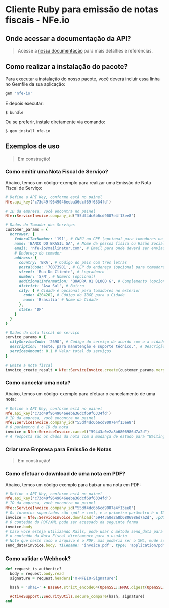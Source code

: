 # Cliente Ruby para emissão de notas fiscais - NFe.io

## Onde acessar a documentação da API?

> Acesse a [nossa documentação](https://nfe.io/doc/rest-api/nfe-v1) para mais detalhes e referências.

## Como realizar a instalação do pacote?

Para executar a instalação do nosso pacote, você deverá incluir essa linha no Gemfile da sua aplicação:

```ruby
gem 'nfe-io'
```

E depois executar:

    $ bundle

Ou se preferir, instale diretamente via comando:

    $ gem install nfe-io

## Exemplos de uso

> Em construção!

### Como emitir uma Nota Fiscal de Serviço?
Abaixo, temos um código-exemplo para realizar uma Emissão de Nota Fiscal de Serviço:

```ruby
# Define a API Key, conforme está no painel
Nfe.api_key('c73d49f9649046eeba36dcf69f6334fd')

# ID da empresa, você encontra no painel
Nfe::ServiceInvoice.company_id("55df4dc6b6cd9007e4f13ee8")

# Dados do Tomador dos Serviços
customer_params = {
  borrower: {
    federalTaxNumber: '191', # CNPJ ou CPF (opcional para tomadores no exterior)
    name: 'BANCO DO BRASIL SA', # Nome da pessoa física ou Razão Social da Empresa
    email: 'nfe-io@mailinator.com', # Email para onde deverá ser enviado a nota fiscal
    # Endereço do tomador
    address: {
      country: 'BRA', # Código do pais com três letras
      postalCode: '70073901', # CEP do endereço (opcional para tomadores no exterior)
      street: 'Rua Do Cliente', # Logradouro
      number: 'S/N', # Número (opcional)
      additionalInformation: 'QUADRA 01 BLOCO G', # Complemento (opcional)
      district: 'Asa Sul', # Bairro
      city: { # Cidade é opcional para tomadores no exterior
        code: 4204202, # Código do IBGE para a Cidade
        name: 'Brasilia' # Nome da Cidade
      },
      state: 'DF'
    }
  }
}

# Dados da nota fiscal de serviço
service_params = {
  cityServiceCode: '2690', # Código do serviço de acordo com o a cidade
  description: 'Teste, para manutenção e suporte técnico.', # Descrição dos serviços prestados
  servicesAmount: 0.1 # Valor total do serviços
}

# Emite a nota fiscal
invoice_create_result = Nfe::ServiceInvoice.create(customer_params.merge(service_params))
```

### Como cancelar uma nota?
Abaixo, temos um código-exemplo para efetuar o cancelamento de uma nota: 

```ruby
# Define a API Key, conforme está no painel
Nfe.api_key('c73d49f9649046eeba36dcf69f6334fd')
# ID da empresa, você encontra no painel
Nfe::ServiceInvoice.company_id("55df4dc6b6cd9007e4f13ee8")
# O parâmetro é o ID da nota
invoice = Nfe::ServiceInvoice.cancel("59443a0e2a8b6806986d7a2d")
# A resposta são os dados da nota com a mudança de estado para "WaitingSendCancel"
```

### Criar uma Empresa para Emissão de Notas
>Em construção!

### Como efetuar o download de uma nota em PDF?
Abaixo, temos um código exemplo para baixar uma nota em PDF:

```ruby
# Define a API Key, conforme está no painel
Nfe.api_key('c73d49f9649046eeba36dcf69f6334fd')
# ID da empresa, você encontra no painel
Nfe::ServiceInvoice.company_id("55df4dc6b6cd9007e4f13ee8")
# Os formatos suportados são :pdf e :xml, e o primeiro parâmetro é o ID da nota
invoice = Nfe::ServiceInvoice.download("59443a0e2a8b6806986d7a2d", :pdf)
# O conteúdo do PDF/XML pode ser acessado da seguinte forma
invoice.body
# Caso você esteja utilizando Rails, pode usar o método send_data para retornar
# o conteúdo da Nota Fiscal diretamente para o usuário
# Note que neste caso o arquivo é o PDF, mas poderia ser o XML, mude se necessário
send_data(invoice.body, filename: 'invoice.pdf', type: 'application/pdf')
```

### Como validar o Webhook?
```ruby
def request_is_authentic?
  body = request.body.read
  signature = request.headers['X-NFEIO-Signature']

  hash = 'sha1=' + Base64.strict_encode64(OpenSSL::HMAC.digest(OpenSSL::Digest.new('sha1'), ENV.fetch("NFEIO_WEBHOOK_SECRET"), body))

  ActiveSupport::SecurityUtils.secure_compare(hash, signature)
end
```
